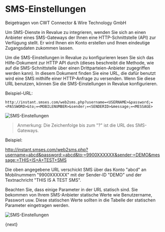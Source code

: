 # SMS-Einstellungen
<span class="text-muted contributed-by">Beigetragen von CWT Connector & Wire Technology GmbH</span>

Um SMS-Dienste in Revalue zu integrieren, wenden Sie sich an einen Anbieter eines SMS-Gateways der Ihnen eine HTTP-Schnittstelle (API) zur Verfügung stellt. Er wird Ihnen ein Konto erstellen und Ihnen eindeutige Zugangsdaten zukommen lassen.

Um die SMS-Einstellungen in Revalue zu konfigurieren lesen Sie sich das Hilfe-Dokument zur HTTP API durch (dieses beschreibt die Methode, wie auf die SMS-Schnittstelle über einen Drittparteien-Anbieter zugegriffen werden kann). In diesem Dokument finden Sie eine URL, die dafür benutzt wird eine SMS mithilfe einer HTTP-Anfrage zu versenden. Wenn Sie diese URL benutzen, können Sie die SMS-Einstellungen in Revalue konfigurieren.

Beispiel-URL:

    
    http://instant.smses.com/web2sms.php?username=<USERNAME>&password;=<PASSWORD>&to;=<MOBILENUMBER>&sender;=<SENDERID>&message;=<MESSAGE>
    

![SMS-Einstellungen]({{docs_base_url}}/assets/old_images/erpnext/sms-setting2.jpg)

> Anmerkung: Die Zeichenfolge bis zum "?" ist die URL des SMS-Gateways.

Beispiel:

http://instant.smses.com/web2sms.php?username=abcd&password;=abcd&to;=9900XXXXXX&sender;=DEMO&message;=THIS+IS+A+TEST+SMS

Die oben angegebene URL verschickt SMS über das Konto "abcd" an Mobilnummern "9900XXXXXX" mit der Sender-ID "DEMO" und der Textnachricht "THIS IS A TEST SMS".

Beachten Sie, dass einige Parameter in der URL statisch sind. Sie bekommen von Ihrem SMS-Anbieter statische Werte wie Benutzername, Passwort usw. Diese statischen Werte sollten in die Tabelle der statischen Parameter eingetragen werden.

![SMS-Einstellungen]({{docs_base_url}}/assets/old_images/erpnext/sms-settings1.png)

{next}
